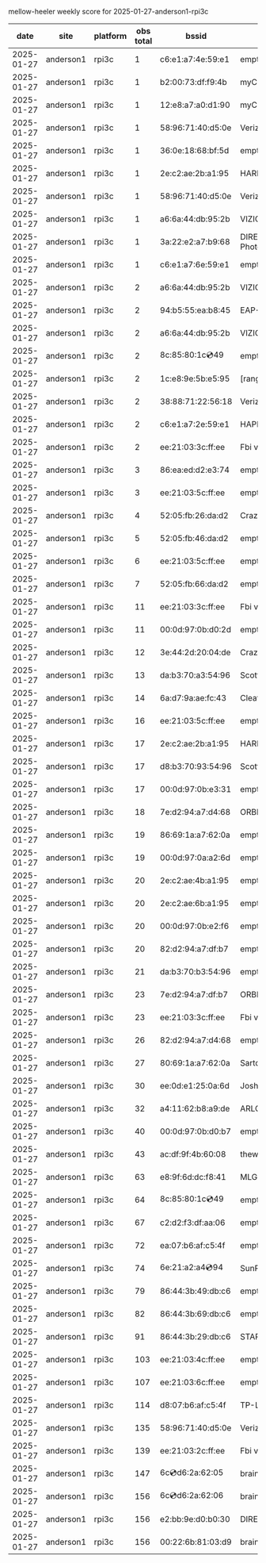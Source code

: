mellow-heeler weekly score for 2025-01-27-anderson1-rpi3c

|date|site|platform|obs total|bssid|ssid|
|--|--|--|--|--|--|
|2025-01-27|anderson1|rpi3c|1|c6:e1:a7:4e:59:e1|empty_ssid|
|2025-01-27|anderson1|rpi3c|1|b2:00:73:df:f9:4b|myChevrolet|
|2025-01-27|anderson1|rpi3c|1|12:e8:a7:a0:d1:90|myChevrolet D190|
|2025-01-27|anderson1|rpi3c|1|58:96:71:40:d5:0e|Verizon_SLMG6B|
|2025-01-27|anderson1|rpi3c|1|36:0e:18:68:bf:5d|empty_ssid|
|2025-01-27|anderson1|rpi3c|1|2e:c2:ae:2b:a1:95|HARMON|
|2025-01-27|anderson1|rpi3c|1|58:96:71:40:d5:0e|Verizon_SLMG6B|
|2025-01-27|anderson1|rpi3c|1|a6:6a:44:db:95:2b|VIZIOCastAudio2587|
|2025-01-27|anderson1|rpi3c|1|3a:22:e2:a7:b9:68|DIRECT-68-HP ENVY Photo 7800|
|2025-01-27|anderson1|rpi3c|1|c6:e1:a7:6e:59:e1|empty_ssid|
|2025-01-27|anderson1|rpi3c|2|a6:6a:44:db:95:2b|VIZIOCastAudio3398|
|2025-01-27|anderson1|rpi3c|2|94:b5:55:ea:b8:45|EAP-7D752|
|2025-01-27|anderson1|rpi3c|2|a6:6a:44:db:95:2b|VIZIOCastAudio6448|
|2025-01-27|anderson1|rpi3c|2|8c:85:80:1c:cd:49|empty_ssid|
|2025-01-27|anderson1|rpi3c|2|1c:e8:9e:5b:e5:95|[range]_E30AJT7113357D|
|2025-01-27|anderson1|rpi3c|2|38:88:71:22:56:18|Verizon_63X4LT|
|2025-01-27|anderson1|rpi3c|2|c6:e1:a7:2e:59:e1|HAPPYCOWS|
|2025-01-27|anderson1|rpi3c|2|ee:21:03:3c:ff:ee|Fbi van 13|
|2025-01-27|anderson1|rpi3c|3|86:ea:ed:d2:e3:74|empty_ssid|
|2025-01-27|anderson1|rpi3c|3|ee:21:03:5c:ff:ee|empty_ssid|
|2025-01-27|anderson1|rpi3c|4|52:05:fb:26:da:d2|CrazyKFamily|
|2025-01-27|anderson1|rpi3c|5|52:05:fb:46:da:d2|empty_ssid|
|2025-01-27|anderson1|rpi3c|6|ee:21:03:5c:ff:ee|empty_ssid|
|2025-01-27|anderson1|rpi3c|7|52:05:fb:66:da:d2|empty_ssid|
|2025-01-27|anderson1|rpi3c|11|ee:21:03:3c:ff:ee|Fbi van 13|
|2025-01-27|anderson1|rpi3c|11|00:0d:97:0b:d0:2d|empty_ssid|
|2025-01-27|anderson1|rpi3c|12|3e:44:2d:20:04:de|CrazyKFamily|
|2025-01-27|anderson1|rpi3c|13|da:b3:70:a3:54:96|Scott IoT Wifi|
|2025-01-27|anderson1|rpi3c|14|6a:d7:9a:ae:fc:43|Cleatus|
|2025-01-27|anderson1|rpi3c|16|ee:21:03:5c:ff:ee|empty_ssid|
|2025-01-27|anderson1|rpi3c|17|2e:c2:ae:2b:a1:95|HARMON|
|2025-01-27|anderson1|rpi3c|17|d8:b3:70:93:54:96|Scott WiFi|
|2025-01-27|anderson1|rpi3c|17|00:0d:97:0b:e3:31|empty_ssid|
|2025-01-27|anderson1|rpi3c|18|7e:d2:94:a7:d4:68|ORBI67|
|2025-01-27|anderson1|rpi3c|19|86:69:1a:a7:62:0a|empty_ssid|
|2025-01-27|anderson1|rpi3c|19|00:0d:97:0a:a2:6d|empty_ssid|
|2025-01-27|anderson1|rpi3c|20|2e:c2:ae:4b:a1:95|empty_ssid|
|2025-01-27|anderson1|rpi3c|20|2e:c2:ae:6b:a1:95|empty_ssid|
|2025-01-27|anderson1|rpi3c|20|00:0d:97:0b:e2:f6|empty_ssid|
|2025-01-27|anderson1|rpi3c|20|82:d2:94:a7:df:b7|empty_ssid|
|2025-01-27|anderson1|rpi3c|21|da:b3:70:b3:54:96|empty_ssid|
|2025-01-27|anderson1|rpi3c|23|7e:d2:94:a7:df:b7|ORBI67|
|2025-01-27|anderson1|rpi3c|23|ee:21:03:3c:ff:ee|Fbi van 13|
|2025-01-27|anderson1|rpi3c|26|82:d2:94:a7:d4:68|empty_ssid|
|2025-01-27|anderson1|rpi3c|27|80:69:1a:a7:62:0a|SartoriHouse|
|2025-01-27|anderson1|rpi3c|30|ee:0d:e1:25:0a:6d|JoshLily|
|2025-01-27|anderson1|rpi3c|32|a4:11:62:b8:a9:de|ARLO_VMB_5728706419|
|2025-01-27|anderson1|rpi3c|40|00:0d:97:0b:d0:b7|empty_ssid|
|2025-01-27|anderson1|rpi3c|43|ac:df:9f:4b:60:08|theweef|
|2025-01-27|anderson1|rpi3c|63|e8:9f:6d:dc:f8:41|MLG10223|
|2025-01-27|anderson1|rpi3c|64|8c:85:80:1c:cd:49|empty_ssid|
|2025-01-27|anderson1|rpi3c|67|c2:d2:f3:df:aa:06|empty_ssid|
|2025-01-27|anderson1|rpi3c|72|ea:07:b6:af:c5:4f|empty_ssid|
|2025-01-27|anderson1|rpi3c|74|6e:21:a2:a4:cd:94|SunPower21450|
|2025-01-27|anderson1|rpi3c|79|86:44:3b:49:db:c6|empty_ssid|
|2025-01-27|anderson1|rpi3c|82|86:44:3b:69:db:c6|empty_ssid|
|2025-01-27|anderson1|rpi3c|91|86:44:3b:29:db:c6|STARLORD|
|2025-01-27|anderson1|rpi3c|103|ee:21:03:4c:ff:ee|empty_ssid|
|2025-01-27|anderson1|rpi3c|107|ee:21:03:6c:ff:ee|empty_ssid|
|2025-01-27|anderson1|rpi3c|114|d8:07:b6:af:c5:4f|TP-Link_C54F|
|2025-01-27|anderson1|rpi3c|135|58:96:71:40:d5:0e|Verizon_SLMG6B|
|2025-01-27|anderson1|rpi3c|139|ee:21:03:2c:ff:ee|Fbi van 13|
|2025-01-27|anderson1|rpi3c|147|6c:cd:d6:2a:62:05|braingang2_5GEXT|
|2025-01-27|anderson1|rpi3c|156|6c:cd:d6:2a:62:06|braingang2_2GEXT|
|2025-01-27|anderson1|rpi3c|156|e2:bb:9e:d0:b0:30|DIRECT-9ED03030|
|2025-01-27|anderson1|rpi3c|156|00:22:6b:81:03:d9|braingang2|
